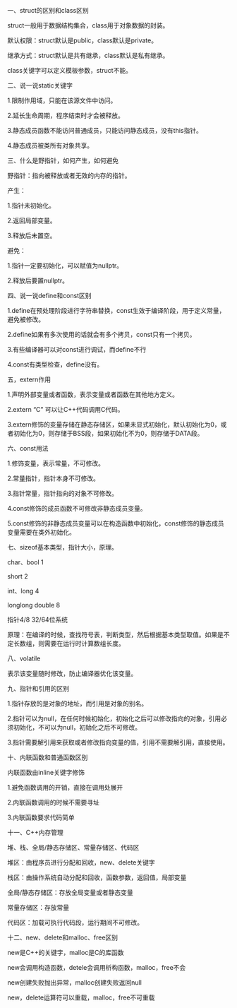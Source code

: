 一、struct的区别和class区别

struct一般用于数据结构集合，class用于对象数据的封装。

默认权限：struct默认是public，class默认是private。

继承方式：struct默认是共有继承，class默认是私有继承。

class关键字可以定义模板参数，struct不能。



二、说一说static关键字

1.限制作用域，只能在该源文件中访问。

2.延长生命周期，程序结束时才会被释放。

3.静态成员函数不能访问普通成员，只能访问静态成员，没有this指针。

4.静态成员被类所有对象共享。



三、什么是野指针，如何产生，如何避免

野指针：指向被释放或者无效的内存的指针。

产生：

1.指针未初始化。

2.返回局部变量。

3.释放后未置空。

避免：

1.指针一定要初始化，可以赋值为nullptr。

2.释放后要置nullptr。



四、说一说define和const区别

1.define在预处理阶段进行字符串替换，const生效于编译阶段，用于定义常量，避免被修改。

2.define如果有多次使用的话就会有多个拷贝，const只有一个拷贝。

3.有些编译器可以对const进行调试，而define不行

4.const有类型检查，define没有。



五，extern作用

1.声明外部变量或者函数，表示变量或者函数在其他地方定义。

2.extern “C” 可以让C++代码调用C代码。

3.extern修饰的变量存储在静态存储区，如果未显式初始化，默认初始化为0，或者初始化为0，则存储于BSS段，如果初始化不为0，则存储于DATA段。



六、const用法

1.修饰变量，表示常量，不可修改。

2.常量指针，指针本身不可修改。

3.指针常量，指针指向的对象不可修改。

4.const修饰的成员函数不可修改非静态成员变量。

5.const修饰的非静态成员变量可以在构造函数中初始化，const修饰的静态成员变量需要在类外初始化。



七、sizeof基本类型，指针大小，原理。

char、bool  1

short  2

int、long  4

longlong double  8

指针4/8  32/64位系统



原理：在编译的时候，查找符号表，判断类型，然后根据基本类型取值。如果是不定长数组，则需要在运行时计算数组长度。



八、volatile

表示该变量随时修改，防止编译器优化该变量。



九、指针和引用的区别

1.指针存放的是对象的地址，而引用是对象的别名。

2.指针可以为null，在任何时候初始化，初始化之后可以修改指向的对象，引用必须初始化，不可以为null，初始化之后不可修改。

3.指针需要解引用来获取或者修改指向变量的值，引用不需要解引用，直接使用。



十、内联函数和普通函数区别

内联函数由inline关键字修饰

1.避免函数调用的开销，直接在调用处展开

2.内联函数调用的时候不需要寻址

3.内联函数要求代码简单



十一、C++内存管理

堆、栈、全局/静态存储区、常量存储区、代码区

堆区：由程序员进行分配和回收，new、delete关键字

栈区：由操作系统自动分配和回收，函数参数，返回值，局部变量

全局/静态存储区：存放全局变量或者静态变量

常量存储区：存放常量

代码区：加载可执行代码段，运行期间不可修改。



十二、new、delete和malloc、free区别

new是C++的关键字，malloc是C的库函数

new会调用构造函数，detele会调用析构函数，malloc，free不会

new创建失败抛出异常，malloc创建失败返回null

new，delete运算符可以重载，malloc，free不可重载
